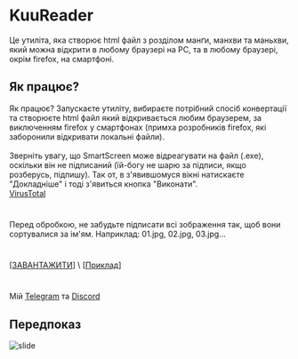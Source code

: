 # KuuReader
Це утиліта, яка створює html файл з розділом манґи, манхви та маньхви, який можна відкрити в любому браузері на PC, та в любому браузері, окрім firefox, на смартфоні.

## Як працює? 
Як працює? Запускаєте утиліту, вибираєте потрібний спосіб конвертації та створюєте html файл який відкривається любим браузерем, за виключенням firefox у смартфонах (примха розробників firefox, які заборонили відкривати локальні файли).<br><br>
Зверніть увагу, що SmartScreen може відреагувати на файл (.exe), оскільки він не підписаний (їй-богу не шарю за підписи, якщо розберусь, підпишу). Так от, в з'явившомуся вікні натискаєте "Докладніше" і тоді з'явиться кнопка "Виконати".
<br>[VirusTotal](https://www.virustotal.com/gui/file/e0d3c794de8e9adae06e2ac81a287324fdfdddcabc16bf8805562bfe3144137d)
#
Перед обробкою, не забудьте підписати всі зображення так, щоб вони сортувалися за ім'ям. Наприклад: 01.jpg, 02.jpg, 03.jpg...
#
[[ЗАВАНТАЖИТИ](https://github.com/Kuudere-phile/KuuReader/releases)] \ [[Приклад](https://kuudere-phile.github.io/KuuReader/)]
#
Мій [Telegram](https://t.me/kuuderephile) та [Discord](https://discord.gg/36yH5WrmN3)

## Передпоказ
![slide](https://raw.githubusercontent.com/Kuudere-phile/KuuReader/refs/heads/main/picture/2024-12-27%2006-10-33.gif)
